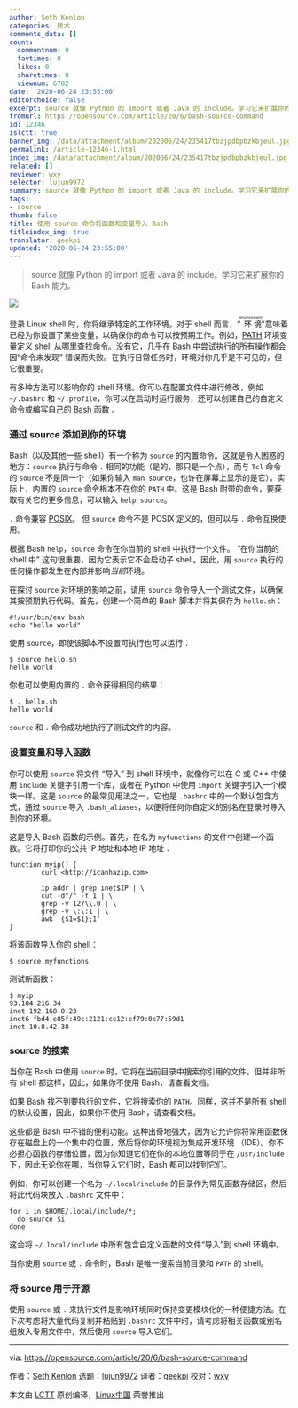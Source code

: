 ```yaml
---
author: Seth Kenlon
categories: 技术
comments_data: []
count:
  commentnum: 0
  favtimes: 0
  likes: 0
  sharetimes: 0
  viewnum: 6782
date: '2020-06-24 23:55:00'
editorchoice: false
excerpt: source 就像 Python 的 import 或者 Java 的 include。学习它来扩展你的 Bash 能力。
fromurl: https://opensource.com/article/20/6/bash-source-command
id: 12346
islctt: true
banner_img: /data/attachment/album/202006/24/235417tbzjpdbpbzkbjeul.jpg
permalink: /article-12346-1.html
index_img: /data/attachment/album/202006/24/235417tbzjpdbpbzkbjeul.jpg.thumb.jpg
related: []
reviewer: wxy
selector: lujun9972
summary: source 就像 Python 的 import 或者 Java 的 include。学习它来扩展你的 Bash 能力。
tags:
- source
thumb: false
title: 使用 source 命令将函数和变量导入 Bash
titleindex_img: true
translator: geekpi
updated: '2020-06-24 23:55:00'
---
```



> 
> source 就像 Python 的 import 或者 Java 的 include。学习它来扩展你的 Bash 能力。
> 
> 
> 


![](/data/attachment/album/202006/24/235417tbzjpdbpbzkbjeul.jpg)


登录 Linux shell 时，你将继承特定的工作环境。对于 shell 而言，“<ruby> 环境 <rt>  environment </rt></ruby>”意味着已经为你设置了某些变量，以确保你的命令可以按预期工作。例如，[PATH](https://opensource.com/article/17/6/set-path-linux) 环境变量定义 shell 从哪里查找命令。没有它，几乎在 Bash 中尝试执行的所有操作都会因“命令未发现” 错误而失败。在执行日常任务时，环境对你几乎是不可见的，但它很重要。


有多种方法可以影响你的 shell 环境。你可以在配置文件中进行修改，例如 `~/.bashrc` 和 `~/.profile`，你可以在启动时运行服务，还可以创建自己的自定义命令或编写自己的 [Bash 函数](https://opensource.com/article/20/6/how-write-functions-bash) 。


### 通过 source 添加到你的环境


Bash（以及其他一些 shell）有一个称为 `source` 的内置命令。这就是令人困惑的地方：`source` 执行与命令 `.` 相同的功能（是的，那只是一个点），而与 `Tcl` 命令的 `source` 不是同一个（如果你输入 `man source`，也许在屏幕上显示的是它）。实际上，内置的 `source` 命令根本不在你的 `PATH` 中。这是 Bash 附带的命令，要获取有关它的更多信息，可以输入 `help source`。


`.` 命令兼容 [POSIX](https://opensource.com/article/19/7/what-posix-richard-stallman-explains)。 但 `source` 命令不是 POSIX 定义的，但可以与 `.` 命令互换使用。


根据 Bash `help`，`source` 命令在你当前的 shell 中执行一个文件。 “在你当前的 shell 中” 这句很重要，因为它表示它不会启动子 shell。因此，用 `source` 执行的任何操作都发生在内部并影响*当前*环境。


在探讨 `source` 对环境的影响之前，请用 `source` 命令导入一个测试文件，以确保其按预期执行代码。首先，创建一个简单的 Bash 脚本并将其保存为 `hello.sh`：



```
#!/usr/bin/env bash
echo "hello world"

```

使用 `source`，即使该脚本不设置可执行也可以运行：



```
$ source hello.sh
hello world

```

你也可以使用内置的 `.` 命令获得相同的结果：



```
$ . hello.sh
hello world

```

`source` 和 `.` 命令成功地执行了测试文件的内容。


### 设置变量和导入函数


你可以使用 `source` 将文件 “导入” 到 shell 环境中，就像你可以在 C 或 C++ 中使用 `include` 关键字引用一个库，或者在 Python 中使用 `import` 关键字引入一个模块一样。这是 `source` 的最常见用法之一，它也是 `.bashrc` 中的一个默认包含方式，通过 `source` 导入 `.bash_aliases`，以便将任何你自定义的别名在登录时导入到你的环境。


这是导入 Bash 函数的示例。首先，在名为 `myfunctions` 的文件中创建一个函数。它将打印你的公共 IP 地址和本地 IP 地址：



```
function myip() {
        curl <http://icanhazip.com>      

        ip addr | grep inet$IP | \
        cut -d"/" -f 1 | \
        grep -v 127\\.0 | \
        grep -v \:\:1 | \
        awk '{$1=$1};1'
}

```

将该函数导入你的 shell：



```
$ source myfunctions

```

测试新函数：



```
$ myip
93.184.216.34
inet 192.168.0.23
inet6 fbd4:e85f:49c:2121:ce12:ef79:0e77:59d1
inet 10.8.42.38

```

### source 的搜索


当你在 Bash 中使用 `source` 时，它将在当前目录中搜索你引用的文件。但并非所有 shell 都这样，因此，如果你不使用 Bash，请查看文档。


如果 Bash 找不到要执行的文件，它将搜索你的 `PATH`。同样，这并不是所有 shell 的默认设置，因此，如果你不使用 Bash，请查看文档。


这些都是 Bash 中不错的便利功能。这种出奇地强大，因为它允许你将常用函数保存在磁盘上的一个集中的位置，然后将你的环境视为集成开发环境 （IDE）。你不必担心函数的存储位置，因为你知道它们在你的本地位置等同于在 `/usr/include` 下，因此无论你在哪，当你导入它们时，Bash 都可以找到它们。


例如，你可以创建一个名为 `~/.local/include` 的目录作为常见函数存储区，然后将此代码块放入 `.bashrc` 文件中：



```
for i in $HOME/.local/include/*;
  do source $i
done

```

这会将 `~/.local/include` 中所有包含自定义函数的文件“导入”到 shell 环境中。


当你使用 `source` 或 `.` 命令时，Bash 是唯一搜索当前目录和 `PATH` 的 shell。


### 将 source 用于开源


使用 `source` 或 `.` 来执行文件是影响环境同时保持变更模块化的一种便捷方法。在下次考虑将大量代码复制并粘贴到 `.bashrc` 文件中时，请考虑将相关函数或别名组放入专用文件中，然后使用 `source` 导入它们。




---


via: <https://opensource.com/article/20/6/bash-source-command>


作者：[Seth Kenlon](https://opensource.com/users/seth) 选题：[lujun9972](https://github.com/lujun9972) 译者：[geekpi](https://github.com/geekpi) 校对：[wxy](https://github.com/wxy)


本文由 [LCTT](https://github.com/LCTT/TranslateProject) 原创编译，[Linux中国](https://linux.cn/) 荣誉推出
